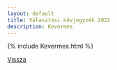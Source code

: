 ```yaml
---
layout: default
title: Választási névjegyzék 2022
description: Kevermes
---
```


{% include Kevermes.html %}

[Vissza](./)